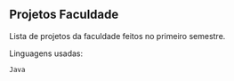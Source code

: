 ## Projetos Faculdade

Lista de projetos da faculdade feitos no primeiro semestre.

Linguagens usadas:

`Java`
